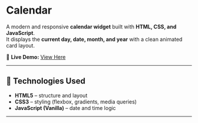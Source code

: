 # Calendar

A modern and responsive **calendar widget** built with **HTML, CSS, and JavaScript**.  
It displays the **current day, date, month, and year** with a clean animated card layout.

🔗 **Live Demo:** [View Here](https://mohamedashraf011.github.io/Calendar/)

---

## 🧩 Technologies Used
- **HTML5** – structure and layout  
- **CSS3** – styling (flexbox, gradients, media queries)  
- **JavaScript (Vanilla)** – date and time logic  

---
